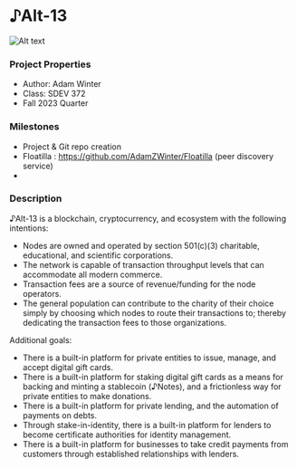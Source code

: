 # ♪Alt-13

![Alt text](https://github.com/GreenRiverCollege-SDEV372/372-spring-project-f23-AdamZWinter/blob/main/src/main/resources/static/images/logo.png)


### Project Properties
* Author: Adam Winter
* Class:  SDEV 372
* Fall 2023 Quarter

### Milestones
* Project & Git repo creation
* Floatilla :  https://github.com/AdamZWinter/Floatilla  (peer discovery service)
* 


### Description
♪Alt-13 is a blockchain, cryptocurrency, and ecosystem with the following intentions:
* Nodes are owned and operated by section 501(c)(3) charitable, educational, 
   and scientific corporations.
* The network is capable of transaction throughput levels that can 
   accommodate all modern commerce.
* Transaction fees are a source of revenue/funding for the node operators.
* The general population can contribute to the charity of their choice 
   simply by choosing which nodes to route their transactions to; thereby
   dedicating the transaction fees to those organizations.

Additional goals:
* There is a built-in platform for private entities to issue, manage, and
 accept digital gift cards.
* There is a built-in platform for staking digital gift cards as a means for backing and minting
  a stablecoin (♪Notes), and a frictionless way for private entities to make donations.
* There is a built-in platform for private lending, and the automation of payments on debts.
* Through stake-in-identity, there is a built-in platform for lenders to become 
  certificate authorities for identity management.
* There is a built-in platform for businesses to take credit payments from customers through
  established relationships with lenders.

